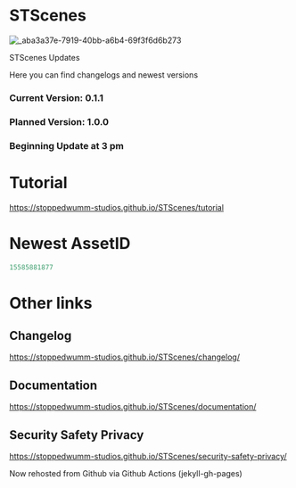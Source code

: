 # STScenes
![_aba3a37e-7919-40bb-a6b4-69f3f6d6b273](https://github.com/Stoppedwumm-Studios/STScenes/assets/150438484/b91f192d-e8f3-4efa-bd9a-0fbf6dfc3539)

STScenes Updates

Here you can find changelogs and newest versions

### Current Version: 0.1.1

### Planned Version: 1.0.0
### Beginning Update at 3 pm

# Tutorial
<https://stoppedwumm-studios.github.io/STScenes/tutorial>

# Newest AssetID

```lua
15585881877
```

# Other links
## Changelog
<https://stoppedwumm-studios.github.io/STScenes/changelog/>

## Documentation
<https://stoppedwumm-studios.github.io/STScenes/documentation/>

## Security Safety Privacy
<https://stoppedwumm-studios.github.io/STScenes/security-safety-privacy/>

Now rehosted from Github via Github Actions (jekyll-gh-pages)
